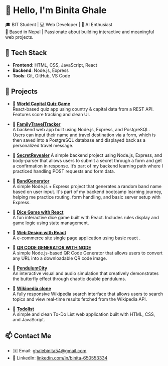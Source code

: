 # 👋 Hello, I'm Binita Ghale

🎓 BIT Student | 💻 Web Developer | 🌱 AI Enthusiast  
📍 Based in Nepal | Passionate about building interactive and meaningful web projects.

## 🔧 Tech Stack
- **Frontend**: HTML, CSS, JavaScript, React  
- **Backend**: Node.js, Express  
- **Tools**: Git, GitHub, VS Code

## 🌟 Projects

- 🔗 [**World Capital Quiz Game**](https://github.com/binita54/world-capital-quiz-game)  
  React-based quiz app using country & capital data from a REST API. Features score tracking and clean UI.

- 🔗 [**FamilyTravelTracker**](https://github.com/binita54/Family_Travel_Tracker)  
  A backend web app built using Node.js, Express, and PostgreSQL. Users can input their name and travel destination via a form, which is then saved into a PostgreSQL database and displayed back as a  personalized travel message.

- 🔗 [**SecretRevealer**](https://github.com/binita54/secret_revealer)
 A simple backend project using Node.js, Express, and body-parser that allows users to submit a secret through a form and get a confirmation in response. It’s part of my backend learning path where I practiced handling POST requests and form data.

- 🔗 [**BandGenerator**](https://github.com/binita54/Band_generator)  
  A simple Node.js + Express project that generates a random band name based on user input. It's part of my backend bootcamp learning journey, helping me practice routing, form handling, and basic server setup with Express.
  
- 🔗 [**Dice Game with React**](https://github.com/binita54/dice_game_react_project_2)  
  A fun interactive dice game built with React. Includes rules display and game logic using state management.

- 🔗 [**Web Design with React**](https://github.com/binita54/react-project-1)  
  A e-commerce site single page application using basic react .

 - 🔗 [**QR CODE GENERATOR WITH NODE**](https://github.com/binita54/QR_Code_generator)  
  A simple Node.js-based QR Code Generator that allows users to convert any URL into a downloadable QR code image.

- 🔗 [**PendulumCity**](https://github.com/binita54/PendulumCity)  
  An interactive visual and audio simulation that creatively demonstrates the butterfly effect through chaotic double pendulums.

 - 🔗 [**Wikipedia clone**](https://github.com/binita54/wikipedia)  
  A fully responsive Wikipedia search interface that allows users to search topics and view real-time results fetched from the Wikipedia API.

- 🔗 [**Todolist**](https://github.com/binita54/Todolist)  
  A simple and clean To-Do List web application built with HTML, CSS, and JavaScript.


## 📫 Contact Me
- ✉️ Email: [ghalebinita54@gmail.com](mailto:ghalebinita54@gmail.com)  
- 🔗 LinkedIn: [linkedin.com/in/binita-650553334](https://www.linkedin.com/in/binita-650553334/)
